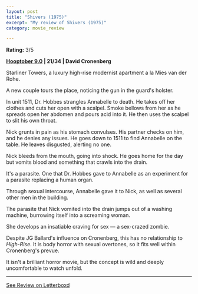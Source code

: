 ```yaml
---
layout: post
title: "Shivers (1975)"
excerpt: "My review of Shivers (1975)"
category: movie_review

---
```


**Rating:** 3/5

<b><a href="https://boxd.it/pOmcY/detail">Hooptober 9.0</a> | 21/34 | David Cronenberg</b>

Starliner Towers, a luxury high-rise modernist apartment a la Mies van der Rohe.

A new couple tours the place, noticing the gun in the guard's holster.

In unit 1511, Dr. Hobbes strangles Annabelle to death. He takes off her clothes and cuts her open with a scalpel. Smoke bellows from her as he spreads open her abdomen and pours acid into it. He then uses the scalpel to slit his own throat.

Nick grunts in pain as his stomach convulses. His partner checks on him, and he denies any issues. He goes down to 1511 to find Annabelle on the table. He leaves disgusted, alerting no one.

Nick bleeds from the mouth, going into shock. He goes home for the day but vomits blood and something that crawls into the drain.

It's a parasite. One that Dr. Hobbes gave to Annabelle as an experiment for a parasite replacing a human organ. 

Through sexual intercourse, Annabelle gave it to Nick, as well as several other men in the building.

The parasite that Nick vomited into the drain jumps out of a washing machine, burrowing itself into a screaming woman.

She develops an insatiable craving for sex — a sex-crazed zombie.

Despite JG Ballard's influence on Cronenberg, this has no relationship to <i>High-Rise</i>. It is body horror with sexual overtones, so it fits well within Cronenberg's prevue.

It isn't a brilliant horror movie, but the concept is wild and deeply uncomfortable to watch unfold.

<hr>

[See Review on Letterboxd](https://boxd.it/5c25AF)
